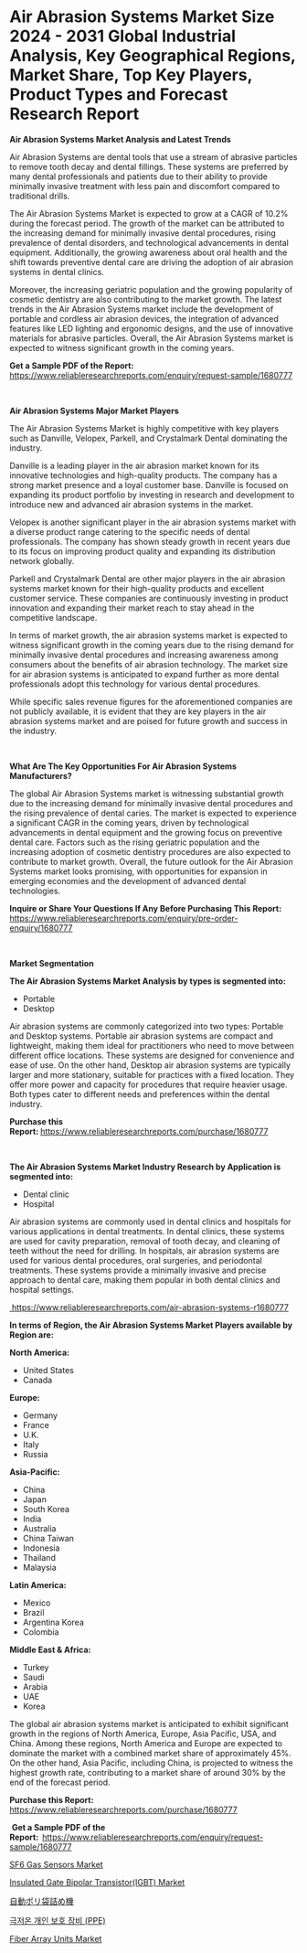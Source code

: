 <p><h1>Air Abrasion Systems Market Size 2024 - 2031 Global Industrial Analysis, Key Geographical Regions, Market Share, Top Key Players, Product Types and Forecast Research Report</h1></p><p><strong>Air Abrasion Systems Market Analysis and Latest Trends</strong></p>
<p><p>Air Abrasion Systems are dental tools that use a stream of abrasive particles to remove tooth decay and dental fillings. These systems are preferred by many dental professionals and patients due to their ability to provide minimally invasive treatment with less pain and discomfort compared to traditional drills.</p><p>The Air Abrasion Systems Market is expected to grow at a CAGR of 10.2% during the forecast period. The growth of the market can be attributed to the increasing demand for minimally invasive dental procedures, rising prevalence of dental disorders, and technological advancements in dental equipment. Additionally, the growing awareness about oral health and the shift towards preventive dental care are driving the adoption of air abrasion systems in dental clinics.</p><p>Moreover, the increasing geriatric population and the growing popularity of cosmetic dentistry are also contributing to the market growth. The latest trends in the Air Abrasion Systems market include the development of portable and cordless air abrasion devices, the integration of advanced features like LED lighting and ergonomic designs, and the use of innovative materials for abrasive particles. Overall, the Air Abrasion Systems market is expected to witness significant growth in the coming years.</p></p>
<p><strong>Get a Sample PDF of the Report:&nbsp;</strong> <a href="https://www.reliableresearchreports.com/enquiry/request-sample/1680777">https://www.reliableresearchreports.com/enquiry/request-sample/1680777</a></p>
<p>&nbsp;</p>
<p><strong>Air Abrasion Systems Major Market Players</strong></p>
<p><p>The Air Abrasion Systems Market is highly competitive with key players such as Danville, Velopex, Parkell, and Crystalmark Dental dominating the industry. </p><p>Danville is a leading player in the air abrasion market known for its innovative technologies and high-quality products. The company has a strong market presence and a loyal customer base. Danville is focused on expanding its product portfolio by investing in research and development to introduce new and advanced air abrasion systems in the market.</p><p>Velopex is another significant player in the air abrasion systems market with a diverse product range catering to the specific needs of dental professionals. The company has shown steady growth in recent years due to its focus on improving product quality and expanding its distribution network globally.</p><p>Parkell and Crystalmark Dental are other major players in the air abrasion systems market known for their high-quality products and excellent customer service. These companies are continuously investing in product innovation and expanding their market reach to stay ahead in the competitive landscape.</p><p>In terms of market growth, the air abrasion systems market is expected to witness significant growth in the coming years due to the rising demand for minimally invasive dental procedures and increasing awareness among consumers about the benefits of air abrasion technology. The market size for air abrasion systems is anticipated to expand further as more dental professionals adopt this technology for various dental procedures.</p><p>While specific sales revenue figures for the aforementioned companies are not publicly available, it is evident that they are key players in the air abrasion systems market and are poised for future growth and success in the industry.</p></p>
<p>&nbsp;</p>
<p><strong>What Are The Key Opportunities For Air Abrasion Systems Manufacturers?</strong></p>
<p><p>The global Air Abrasion Systems market is witnessing substantial growth due to the increasing demand for minimally invasive dental procedures and the rising prevalence of dental caries. The market is expected to experience a significant CAGR in the coming years, driven by technological advancements in dental equipment and the growing focus on preventive dental care. Factors such as the rising geriatric population and the increasing adoption of cosmetic dentistry procedures are also expected to contribute to market growth. Overall, the future outlook for the Air Abrasion Systems market looks promising, with opportunities for expansion in emerging economies and the development of advanced dental technologies.</p></p>
<p><strong>Inquire or Share Your Questions If Any Before Purchasing This Report:</strong> <a href="https://www.reliableresearchreports.com/enquiry/pre-order-enquiry/1680777">https://www.reliableresearchreports.com/enquiry/pre-order-enquiry/1680777</a></p>
<p>&nbsp;</p>
<p><strong>Market Segmentation</strong></p>
<p><strong>The Air Abrasion Systems Market Analysis by types is segmented into:</strong></p>
<p><ul><li>Portable</li><li>Desktop</li></ul></p>
<p><p>Air abrasion systems are commonly categorized into two types: Portable and Desktop systems. Portable air abrasion systems are compact and lightweight, making them ideal for practitioners who need to move between different office locations. These systems are designed for convenience and ease of use. On the other hand, Desktop air abrasion systems are typically larger and more stationary, suitable for practices with a fixed location. They offer more power and capacity for procedures that require heavier usage. Both types cater to different needs and preferences within the dental industry.</p></p>
<p><strong>Purchase this Report:&nbsp;</strong><a href="https://www.reliableresearchreports.com/purchase/1680777">https://www.reliableresearchreports.com/purchase/1680777</a></p>
<p>&nbsp;</p>
<p><strong>The Air Abrasion Systems Market Industry Research by Application is segmented into:</strong></p>
<p><ul><li>Dental clinic</li><li>Hospital</li></ul></p>
<p><p>Air abrasion systems are commonly used in dental clinics and hospitals for various applications in dental treatments. In dental clinics, these systems are used for cavity preparation, removal of tooth decay, and cleaning of teeth without the need for drilling. In hospitals, air abrasion systems are used for various dental procedures, oral surgeries, and periodontal treatments. These systems provide a minimally invasive and precise approach to dental care, making them popular in both dental clinics and hospital settings.</p></p>
<p><a href="https://www.reliableresearchreports.com/air-abrasion-systems-r1680777">&nbsp;https://www.reliableresearchreports.com/air-abrasion-systems-r1680777</a></p>
<p><strong>In terms of Region, the Air Abrasion Systems Market Players available by Region are:</strong></p>
<p>
    <p> <strong> North America: </strong>
        <ul>
            <li>United States</li>
            <li>Canada</li>
        </ul>
        </p> 
    <p> <strong> Europe: </strong>
        <ul>
            <li>Germany</li>
            <li>France</li>
            <li>U.K.</li>
            <li>Italy</li>
            <li>Russia</li>
        </ul>
        </p> 
    <p> <strong> Asia-Pacific: </strong>
        <ul>
            <li>China</li>
            <li>Japan</li>
            <li>South Korea</li>
            <li>India</li>
            <li>Australia</li>
            <li>China Taiwan</li>
            <li>Indonesia</li>
            <li>Thailand</li>
            <li>Malaysia</li>
        </ul>
        </p> 
    <p> <strong> Latin America: </strong>
        <ul>
            <li>Mexico</li>
            <li>Brazil</li>
            <li>Argentina Korea</li>
            <li>Colombia</li>
        </ul>
        </p> 
    <p> <strong> Middle East & Africa: </strong>
        <ul>
            <li>Turkey</li>
            <li>Saudi</li>
            <li>Arabia</li>
            <li>UAE</li>
            <li>Korea</li>
        </ul>
    </p>
    </p>
<p><p>The global air abrasion systems market is anticipated to exhibit significant growth in the regions of North America, Europe, Asia Pacific, USA, and China. Among these regions, North America and Europe are expected to dominate the market with a combined market share of approximately 45%. On the other hand, Asia Pacific, including China, is projected to witness the highest growth rate, contributing to a market share of around 30% by the end of the forecast period.</p></p>
<p><strong>Purchase this Report: </strong><a href="https://www.reliableresearchreports.com/purchase/1680777">https://www.reliableresearchreports.com/purchase/1680777</a></p>
<p>&nbsp;<strong>Get a Sample PDF of the Report:&nbsp;&nbsp;</strong><a href="https://www.reliableresearchreports.com/enquiry/request-sample/1680777">https://www.reliableresearchreports.com/enquiry/request-sample/1680777</a></p>
<p><strong></strong></p>
<p><p><a href="https://github.com/mauripalmi/Market-Research-Report-List-3/blob/main/sf6-gas-sensors-market.md">SF6 Gas Sensors Market</a></p><p><a href="https://issuu.com/reportprime-2/docs/insulated-gate-bipolar-transistorigbt-market-size-">Insulated Gate Bipolar Transistor(IGBT) Market</a></p><p><a href="https://github.com/JoanaNitzsche/Market-Research-Report-List-1/blob/main/3395567100669.md">自動ポリ袋詰め機</a></p><p><a href="https://github.com/muchswr/Market-Research-Report-List-1/blob/main/245448094205.md">극저온 개인 보호 장비 (PPE)</a></p><p><a href="https://github.com/gulaimolin/Market-Research-Report-List-4/blob/main/fiber-array-units-market.md">Fiber Array Units Market</a></p></p>